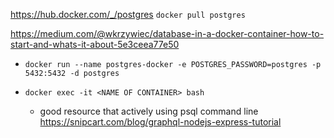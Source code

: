 https://hub.docker.com/_/postgres
`docker pull postgres`

https://medium.com/@wkrzywiec/database-in-a-docker-container-how-to-start-and-whats-it-about-5e3ceea77e50

- `docker run --name postgres-docker -e POSTGRES_PASSWORD=postgres -p 5432:5432 -d postgres`

- `docker exec -it <NAME OF CONTAINER> bash` 
    - good resource that actively using psql command line https://snipcart.com/blog/graphql-nodejs-express-tutorial
    
